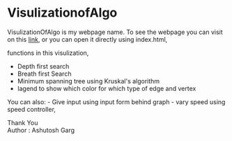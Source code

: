 # VisulizationofAlgo

VisulizationOfAlgo is my webpage name. To see the webpage you can visit on this [link](https://ashutosh321607.github.io/VisulizationofAlgo/),
or you can open it directly using index.html,

functions in this visulization,

  - Depth first search
  - Breath first Search
  - Minimum spanning tree using Kruskal's algorithm
  - lagend to show which color for which type of edge and vertex
  
  You can also:
    - Give input using input form behind graph
    - vary speed using speed controller,
    
Thank You    
Author : Ashutosh Garg
